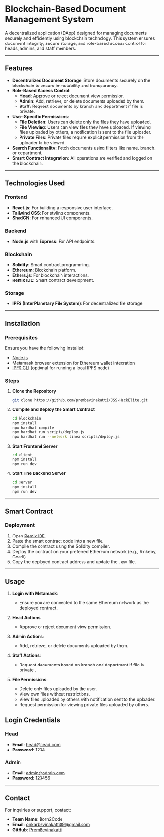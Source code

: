 # Blockchain-Based Document Management System

A decentralized application (DApp) designed for managing documents securely and efficiently using blockchain technology. This system ensures document integrity, secure storage, and role-based access control for heads, admins, and staff members.

---

## Features

- **Decentralized Document Storage**: Store documents securely on the blockchain to ensure immutability and transparency.
- **Role-Based Access Control**:
  - **Head**: Approve or reject document view permission.
  - **Admin**: Add, retrieve, or delete documents uploaded by them.
  - **Staff**: Request documents by branch and department if file is private.
- **User-Specific Permissions**:
  - **File Deletion**: Users can delete only the files they have uploaded.
  - **File Viewing**: Users can view files they have uploaded. If viewing files uploaded by others, a notification is sent to the file uploader.
  - **Private Files**: Private files require explicit permission from the uploader to be viewed.
- **Search Functionality**: Fetch documents using filters like name, branch, or department.
- **Smart Contract Integration**: All operations are verified and logged on the blockchain.

---

## Technologies Used

### Frontend
- **React.js**: For building a responsive user interface.
- **Tailwind CSS**: For styling components.
- **ShadCN**: For enhanced UI components.

### Backend
- **Node.js** with **Express**: For API endpoints.

### Blockchain
- **Solidity**: Smart contract programming.
- **Ethereum**: Blockchain platform.
- **Ethers.js**: For blockchain interactions.
- **Remix IDE**: Smart contract development.

### Storage
- **IPFS (InterPlanetary File System)**: For decentralized file storage.

---

## Installation

### Prerequisites
Ensure you have the following installed:

- [Node.js](https://nodejs.org/)
- [Metamask](https://metamask.io/) browser extension for Ethereum wallet integration
- [IPFS CLI](https://docs.ipfs.io/install/) (optional for running a local IPFS node)

### Steps

1. **Clone the Repository**
   ```bash
   git clone https://github.com/prembevinakatti/JSS-HackElite.git
   ```

2. **Compile and Deploy the Smart Contract**
   ```bash
   cd blockchain
   npm install
   npx hardhat compile
   npx hardhat run scripts/deploy.js
   npx hardhat run --network linea scripts/deploy.js
   ```

3. **Start Frontend Server**
   ```bash
   cd client
   npm install
   npm run dev
   ```

4. **Start The Backend Server**
   ```bash
   cd server
   npm install
   npm run dev
   ```

---

## Smart Contract

### Deployment

1. Open [Remix IDE](https://remix.ethereum.org/).
2. Paste the smart contract code into a new file.
3. Compile the contract using the Solidity compiler.
4. Deploy the contract on your preferred Ethereum network (e.g., Rinkeby, Goerli).
5. Copy the deployed contract address and update the `.env` file.

---

## Usage

1. **Login with Metamask**:
   - Ensure you are connected to the same Ethereum network as the deployed contract.

2. **Head Actions**:
   - Approve or reject document view permission.

3. **Admin Actions**:
   - Add, retrieve, or delete documents uploaded by them.

4. **Staff Actions**:
   - Request documents based on branch and department if file is private .

5. **File Permissions**:
   - Delete only files uploaded by the user.
   - View own files without restrictions.
   - View files uploaded by others with notification sent to the uploader.
   - Request permission for viewing private files uploaded by others.


## Login Credentials

### Head
- **Email**: head@head.com
- **Password**: 1234

### Admin
- **Email**: admin@admin.com
- **Password**: 123456

---

## Contact

For inquiries or support, contact:

- **Team Name**: Born2Code
- **Email**: onkarbevinakatti09@gmail.com
- **GitHub**: [PremBevinakatti](https://github.com/prembevinakatti)
